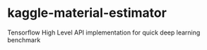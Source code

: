 # kaggle-material-estimator
Tensorflow High Level API implementation for quick deep learning benchmark
